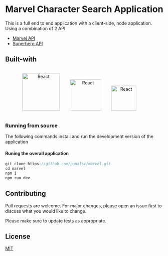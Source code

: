 # Marvel Character Search Application

This is a full end to end application with a client-side, node application.
Using a combination of 2 API

- [Marvel API](https://developer.marvel.com/)
- [Superhero API](https://superheroapi.com/)

## Built-with

<p align="center">
  <img style="display:inline-block; padding:1em" alt="React"
  src="https://upload.wikimedia.org/wikipedia/commons/thumb/a/a7/React-icon.svg/1000px-React-icon.svg.png"
  width="120"
  />
  <img style="display:inline-block; padding:1em" alt="React"
  src="https://png2.cleanpng.com/sh/0ebc34d32fac00f5e40db6270aa5c172/L0KzQYm3VMI2N5d1j5H0aYP2gLBuTf5wbJYyguU2anH5ccTqkvlxfF58fdQ2YYDzfLrqggRqd58yfep5cnX2g37xk71kd551RadqZUDpSIXsVfU4PWQ8RqI9NkS8RIaBUcUzPGcAS6ICMEO7Roq1kP5o/kisspng-node-js-javascript-web-application-express-js-comp-5ae0f84e5e7537.0464945815246930703869.png"
  width="100"
  />
  <img style="display:inline-block; padding:1em" alt="React"
  src="https://i0.wp.com/blog.knoldus.com/wp-content/uploads/2019/06/graphql.png?w=600&ssl=1"
  width="80"
  />
  <img style="display:inline-block; padding:1em" alt="React"
  src="https://seeklogo.com/images/A/apollo-logo-DC7DD3C444-seeklogo.com.png"
  width="0"
  />
</p>

### Running from source

The following commands install and run the development version of the application

#### Runing the overall application

```javascript
git clone https://github.com/punalsc/marvel.git
cd marvel
npm i
npm run dev
```

## Contributing

Pull requests are welcome. For major changes, please open an issue first to discuss what you would like to change.

Please make sure to update tests as appropriate.

## License

[MIT](https://choosealicense.com/licenses/mit/)
